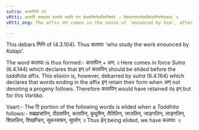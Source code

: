 ```yaml
---
sutra: कलापिनो ऽण्
vRtti: कलापि शब्दादण् प्रत्ययो भवति तेन प्रोक्तमित्येतस्मिन्विषये । वैशम्पायनान्तेवासित्वाण्णिनेरपवादः ॥
vRtti_eng: The affix अण् comes in the sense of 'enounced by him', after the word _Kalapi_.

---
```

This debars णिनि of (4.3.104). Thus कलापाः 'who study the work enounced by _Kalapi_'.

The word कलापाः is thus formed:- कलापिन् + अण् ॥ Here comes in force _Sutra_ (6.4.144) which declares that इन् of कलापिन् should be elided before the _taddhita_ affix. This elision is, however, debarred by _sutra_ (6.4.164) which declares that words ending in the affix इन् retain their form when अण् not denoting a progeny follows. Therefore कलापिन् would have retained its इन् but for this _Vartika_.

Vaart:- The टि portion of the following words is elided when a _Taddhita_ follows:- सब्रह्मचारिन्, पीठसर्पिन्, कलापिन्, कुथुमिन्, तैतिलिन्, जाजलिन्, जाङ्गलिन्, लाङ्गलिन्, शिलालिन्, शिखण्डिन्, सूकरसद्मन्, सुपर्वण् ॥ Thus ईन् being elided, we have कलापाः ॥